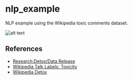 # nlp_example
NLP example using the Wikipedia toxic comments dataset.

![alt text](https://github.com/pilotneko/nlp_example/blob/master/docs/toxicity_question.png "Toxic comment survey questions")

## References
- [Research:Detox/Data Release](https://meta.wikimedia.org/wiki/Research:Detox/Data_Release)
- [Wikipedia Talk Labels: Toxicity](https://figshare.com/articles/Wikipedia_Talk_Labels_Toxicity/4563973)
- [Wikipedia Detox](https://github.com/ewulczyn/wiki-detox)
